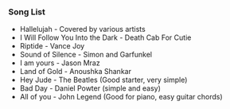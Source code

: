 ### Song List

- Hallelujah - Covered by various artists 
- I Will Follow You Into the Dark - Death Cab For Cutie 
- Riptide - Vance Joy
- Sound of Silence - Simon and Garfunkel 
- I am yours - Jason Mraz
- Land of Gold - Anoushka Shankar
- Hey Jude - The Beatles (Good starter, very simple)
- Bad Day - Daniel Powter (simple and easy)
- All of you - John Legend (Good for piano, easy guitar chords)
